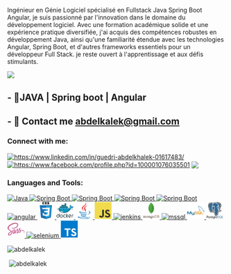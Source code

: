 <p>
Ingénieur en Génie Logiciel spécialisé en Fullstack Java Spring Boot Angular, je suis passionné par l'innovation dans le domaine du développement logiciel.
Avec une formation académique solide et une expérience pratique diversifiée, j'ai acquis des compétences robustes en développement Java, ainsi qu'une familiarité étendue avec les technologies Angular, Spring Boot, et d'autres frameworks essentiels pour un développeur Full Stack. 
je reste ouvert à l'apprentissage et aux défis stimulants. 
</p>


![](https://komarev.com/ghpvc/?username=abdelkalek) 
 
## - 🚀**JAVA | Spring boot |  Angular** ##
## - 📧 Contact me **abdelkalek@gmail.com** ##

<h3 align="left">Connect with me:</h3>
<p align="left">
<a href="https://www.linkedin.com/in/guedri-abdelkhalek-01617483/" target="blank"><img align="center" src="https://raw.githubusercontent.com/rahuldkjain/github-profile-readme-generator/master/src/images/icons/Social/linked-in-alt.svg" alt="https://www.linkedin.com/in/guedri-abdelkhalek-01617483/" height="30" width="40" /></a>
<a href="https://www.facebook.com/profile.php?id=100001076035501" target="blank"><img align="center" src="https://raw.githubusercontent.com/rahuldkjain/github-profile-readme-generator/master/src/images/icons/Social/facebook.svg" alt="https://www.facebook.com/profile.php?id=100001076035501" height="30" width="40" /></a>
<a href="mailto:abdelkalek@gmail.com" target="blank"><img align="center" src="https://user-images.githubusercontent.com/10207039/164888046-f1783757-9e68-4a22-941d-fc29c4bdab1f.png" height="40" /></a>

</p>

<h3 align="left">Languages and Tools:</h3>
<p align="left"> 
 <a href="https://spring.io/projects/spring-boot" target="_blank" rel="noreferrer">
    <img src="https://user-images.githubusercontent.com/25181517/117201156-9a724800-adec-11eb-9a9d-3cd0f67da4bc.png" alt="Java" width="40" height="40"/>
</a>
  <a href="https://spring.io/projects/spring-boot" target="_blank" rel="noreferrer">
    <img src="https://user-images.githubusercontent.com/25181517/117201470-f6d56780-adec-11eb-8f7c-e70e376cfd07.png" alt="Spring Boot" width="40" height="40"/>
</a>
   <a href="https://spring.io/projects/spring-boot" target="_blank" rel="noreferrer">
    <img src="https://user-images.githubusercontent.com/25181517/183891303-41f257f8-6b3d-487c-aa56-c497b880d0fb.png" alt="Spring Boot" width="40" height="40"/>
</a>
 <a href="https://spring.io/projects/spring-boot" target="_blank" rel="noreferrer">
    <img src="https://user-images.githubusercontent.com/25181517/117207242-07d5a700-adf4-11eb-975e-be04e62b984b.png" alt="Spring Boot" width="40" height="40"/>
</a>
  <a href="https://spring.io/projects/spring-boot" target="_blank" rel="noreferrer">
    <img src="https://user-images.githubusercontent.com/25181517/117207493-49665200-adf4-11eb-808e-a9c0fcc2a0a0.png" alt="Spring Boot" width="40" height="40"/>
</a>
 <a href="https://angular.io" target="_blank" rel="noreferrer"> <img src="https://angular.io/assets/images/logos/angular/angular.svg" alt="angular" width="40" height="40"/> </a> 
 <a href="https://www.w3schools.com/cs/" target="_blank" rel="noreferrer"> </a> <a href="https://www.w3schools.com/css/" target="_blank" rel="noreferrer"> <img src="https://raw.githubusercontent.com/devicons/devicon/master/icons/css3/css3-original-wordmark.svg" alt="css3" width="40" height="40"/> </a> <a href="https://www.docker.com/" target="_blank" rel="noreferrer"> <img src="https://raw.githubusercontent.com/devicons/devicon/master/icons/docker/docker-original-wordmark.svg" alt="docker" width="40" height="40"/> </a> <a href="https://www.java.com" target="_blank" rel="noreferrer"> <img src="https://raw.githubusercontent.com/devicons/devicon/master/icons/java/java-original.svg" alt="java" width="40" height="40"/> </a> <a href="https://developer.mozilla.org/en-US/docs/Web/JavaScript" target="_blank" rel="noreferrer"> <img src="https://raw.githubusercontent.com/devicons/devicon/master/icons/javascript/javascript-original.svg" alt="javascript" width="40" height="40"/> </a> <a href="https://www.jenkins.io" target="_blank" rel="noreferrer"> <img src="https://www.vectorlogo.zone/logos/jenkins/jenkins-icon.svg" alt="jenkins" width="40" height="40"/> </a> <a href="https://www.mongodb.com/" target="_blank" rel="noreferrer"> <img src="https://raw.githubusercontent.com/devicons/devicon/master/icons/mongodb/mongodb-original-wordmark.svg" alt="mongodb" width="40" height="40"/> </a> <a href="https://www.microsoft.com/en-us/sql-server" target="_blank" rel="noreferrer"> <img src="https://www.svgrepo.com/show/303229/microsoft-sql-server-logo.svg" alt="mssql" width="40" height="40"/> </a> <a href="https://www.mysql.com/" target="_blank" rel="noreferrer"> <img src="https://raw.githubusercontent.com/devicons/devicon/master/icons/mysql/mysql-original-wordmark.svg" alt="mysql" width="40" height="40"/> </a> <a href="https://www.postgresql.org" target="_blank" rel="noreferrer"> <img src="https://raw.githubusercontent.com/devicons/devicon/master/icons/postgresql/postgresql-original-wordmark.svg" alt="postgresql" width="40" height="40"/> </a> <a href="https://sass-lang.com" target="_blank" rel="noreferrer"> <img src="https://raw.githubusercontent.com/devicons/devicon/master/icons/sass/sass-original.svg" alt="sass" width="40" height="40"/> </a> <a href="https://www.selenium.dev" target="_blank" rel="noreferrer"> <img src="https://raw.githubusercontent.com/detain/svg-logos/780f25886640cef088af994181646db2f6b1a3f8/svg/selenium-logo.svg" alt="selenium" width="40" height="40"/> </a> <a href="https://www.typescriptlang.org/" target="_blank" rel="noreferrer"> <img src="https://raw.githubusercontent.com/devicons/devicon/master/icons/typescript/typescript-original.svg" alt="typescript" width="40" height="40"/> </a> </p>

<p><img align="center" src="https://github-readme-streak-stats.herokuapp.com/?user=abdelkalek&" alt="abdelkalek" /></p>
<p>&nbsp;<img align="center" src="https://github-readme-stats.vercel.app/api?username=abdelkalek&show_icons=true&locale=en" alt="abdelkalek" /></p>

